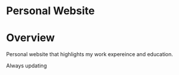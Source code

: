 # Personal Website

# Overview

Personal website that highlights my work expereince and education.

Always updating
